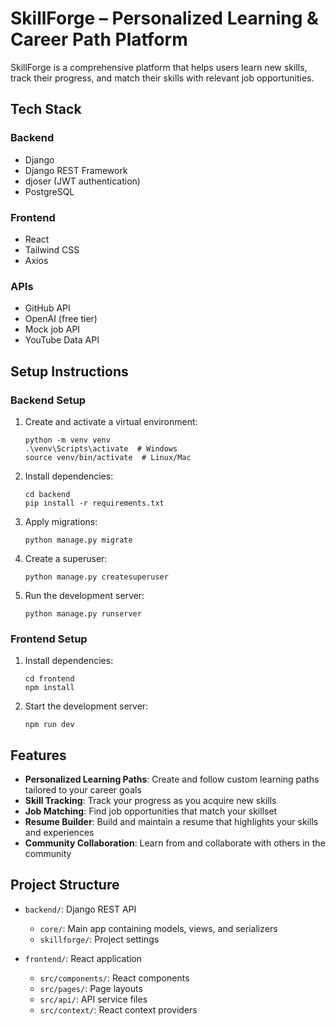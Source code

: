# SkillForge – Personalized Learning & Career Path Platform

SkillForge is a comprehensive platform that helps users learn new skills, track their progress, and match their skills with relevant job opportunities.

## Tech Stack

### Backend
- Django
- Django REST Framework
- djoser (JWT authentication)
- PostgreSQL

### Frontend
- React
- Tailwind CSS
- Axios

### APIs
- GitHub API
- OpenAI (free tier)
- Mock job API
- YouTube Data API

## Setup Instructions

### Backend Setup

1. Create and activate a virtual environment:
   ```
   python -m venv venv
   .\venv\Scripts\activate  # Windows
   source venv/bin/activate  # Linux/Mac
   ```

2. Install dependencies:
   ```
   cd backend
   pip install -r requirements.txt
   ```

3. Apply migrations:
   ```
   python manage.py migrate
   ```

4. Create a superuser:
   ```
   python manage.py createsuperuser
   ```

5. Run the development server:
   ```
   python manage.py runserver
   ```

### Frontend Setup

1. Install dependencies:
   ```
   cd frontend
   npm install
   ```

2. Start the development server:
   ```
   npm run dev
   ```

## Features

- **Personalized Learning Paths**: Create and follow custom learning paths tailored to your career goals
- **Skill Tracking**: Track your progress as you acquire new skills
- **Job Matching**: Find job opportunities that match your skillset
- **Resume Builder**: Build and maintain a resume that highlights your skills and experiences
- **Community Collaboration**: Learn from and collaborate with others in the community

## Project Structure

- `backend/`: Django REST API
  - `core/`: Main app containing models, views, and serializers
  - `skillforge/`: Project settings

- `frontend/`: React application
  - `src/components/`: React components
  - `src/pages/`: Page layouts
  - `src/api/`: API service files
  - `src/context/`: React context providers 